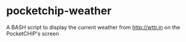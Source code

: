 # pocketchip-weather
A BASH script to display the current weather from http://wttr.in on the PocketCHIP's screen

